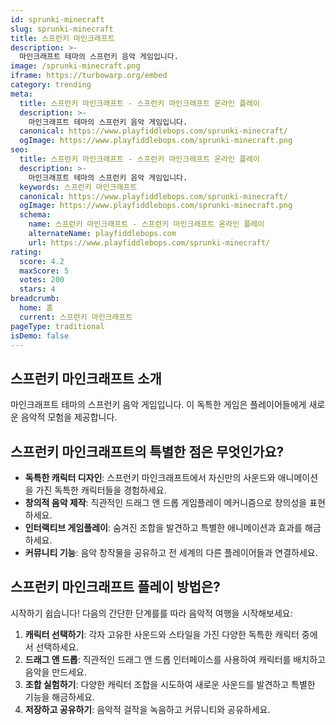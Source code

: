 ```yaml
---
id: sprunki-minecraft
slug: sprunki-minecraft
title: 스프런키 마인크래프트
description: >-
  마인크래프트 테마의 스프런키 음악 게임입니다.
image: /sprunki-minecraft.png
iframe: https://turbowarp.org/embed
category: trending
meta:
  title: 스프런키 마인크래프트 - 스프런키 마인크래프트 온라인 플레이
  description: >-
    마인크래프트 테마의 스프런키 음악 게임입니다.
  canonical: https://www.playfiddlebops.com/sprunki-minecraft/
  ogImage: https://www.playfiddlebops.com/sprunki-minecraft.png
seo:
  title: 스프런키 마인크래프트 - 스프런키 마인크래프트 온라인 플레이
  description: >-
    마인크래프트 테마의 스프런키 음악 게임입니다.
  keywords: 스프런키 마인크래프트
  canonical: https://www.playfiddlebops.com/sprunki-minecraft/
  ogImage: https://www.playfiddlebops.com/sprunki-minecraft.png
  schema:
    name: 스프런키 마인크래프트 - 스프런키 마인크래프트 온라인 플레이
    alternateName: playfiddlebops.com
    url: https://www.playfiddlebops.com/sprunki-minecraft/
rating:
  score: 4.2
  maxScore: 5
  votes: 200
  stars: 4
breadcrumb:
  home: 홈
  current: 스프런키 마인크래프트
pageType: traditional
isDemo: false
---
```


## 스프런키 마인크래프트 소개

마인크래프트 테마의 스프런키 음악 게임입니다. 이 독특한 게임은 플레이어들에게 새로운 음악적 모험을 제공합니다.

## 스프런키 마인크래프트의 특별한 점은 무엇인가요?

- **독특한 캐릭터 디자인**: 스프런키 마인크래프트에서 자신만의 사운드와 애니메이션을 가진 독특한 캐릭터들을 경험하세요.
- **창의적 음악 제작**: 직관적인 드래그 앤 드롭 게임플레이 메커니즘으로 창의성을 표현하세요.
- **인터랙티브 게임플레이**: 숨겨진 조합을 발견하고 특별한 애니메이션과 효과를 해금하세요.
- **커뮤니티 기능**: 음악 창작물을 공유하고 전 세계의 다른 플레이어들과 연결하세요.

## 스프런키 마인크래프트 플레이 방법은?

시작하기 쉽습니다\! 다음의 간단한 단계를를 따라 음악적 여행을 시작해보세요:

1. **캐릭터 선택하기**: 각자 고유한 사운드와 스타일을 가진 다양한 독특한 캐릭터 중에서 선택하세요.
1. **드래그 앤 드롭**: 직관적인 드래그 앤 드롭 인터페이스를 사용하여 캐릭터를 배치하고 음악을 만드세요.
1. **조합 실험하기**: 다양한 캐릭터 조합을 시도하여 새로운 사운드를 발견하고 특별한 기능을 해금하세요.
1. **저장하고 공유하기**: 음악적 걸작을 녹음하고 커뮤니티와 공유하세요.
